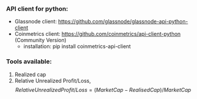 ### API client for python:
- Glassnode client: https://github.com/glassnode/glassnode-api-python-client 
- Coinmetrics client: https://github.com/coinmetrics/api-client-python (Community Version)
    - installation: pip install coinmetrics-api-client

### Tools available:
1) Realized cap
2) Relative Unrealized Profit/Loss,
$$ Relative Unrealized Profit/Loss = (Market Cap - Realised Cap) / Market Cap$$
